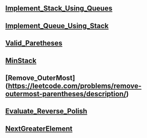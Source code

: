 ## [Implement_Stack_Using_Queues](https://leetcode.com/problems/implement-stack-using-queues/description/)

## [Implement_Queue_Using_Stack](https://leetcode.com/problems/implement-queue-using-stacks/)


## [Valid_Paretheses](https://leetcode.com/problems/valid-parentheses/submissions/1736594491/)

## [MinStack](https://leetcode.com/problems/min-stack/description/)

## [Remove_OuterMost] (https://leetcode.com/problems/remove-outermost-parentheses/description/)

## [Evaluate_Reverse_Polish](https://leetcode.com/problems/evaluate-reverse-polish-notation/)

## [NextGreaterElement](https://leetcode.com/problems/next-greater-element-i/description/)
